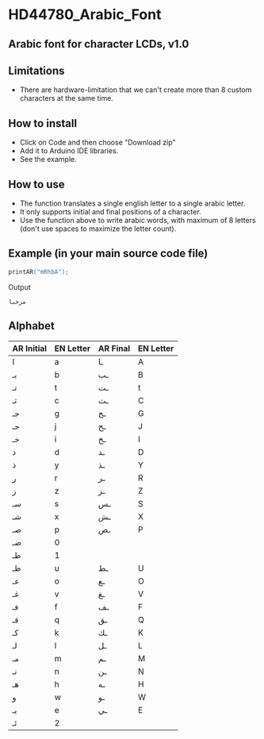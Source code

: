 # HD44780_Arabic_Font
## Arabic font for character LCDs, v1.0
## Limitations
- There are hardware-limitation that we can't create more than 8 custom characters at the same time.
## How to install
- Click on Code and then choose "Download zip"
- Add it to Arduino IDE libraries.
- See the example.
## How to use
- The function translates a single english letter to a single arabic letter.
- It only supports initial and final positions of a character.
- Use the function above to write arabic words, with maximum of 8 letters (don't use spaces to maximize the letter count).
## Example (in your main source code file)
```Cpp
printAR("mRhbA");
```
Output
```
مرحبا
```
## Alphabet
| AR Initial | EN Letter | AR Final | EN Letter |
| ---------- | --------- | -------- | --------- |
|     ا      |     a     |    ـا    |    A      |
|     بـ     |     b     |    ـب    |    B      |
|     تـ     |     t     |    ـت    |    t      |
|     ثـ     |     c     |    ـث    |    C      |
|     جـ     |     g     |    ـج    |    G      |
|     حـ     |     j     |    ـح    |    J      |
|      خـ    |     i     |    ـخ    |    I      |
|      د     |     d     |    ـد    |    D      |
|      ذ     |     y     |    ـذ    |    Y      |
|      ر     |     r     |    ـر    |    R      |
|      ز     |     z     |    ـز    |    Z      |
|      سـ    |     s     |    ـس    |    S      |
|       شـ   |     x     |    ـش    |    X      |
|      صـ    |     p     |    ـص    |    P      |
|      ضـ    |     0    |          |           |
|       طـ   |     1    |          |           |
|       ظـ   |     u     |    ـط    |    U      |
|      عـ    |     o     |   ـع     |    O      |
|      غـ    |     v     |    ـغ    |    V      |
|      فـ    |     f     |    ـف    |    F      |
|      قـ    |     q     |    ـق    |    Q      |
|      كـ    |     k     |    ـك    |    K      |
|      لـ    |     l     |    ـل    |    L      |
|      مـ    |     m     |    ـم    |    M      |
|      نـ    |     n     |    ـن    |    N      |
|      هـ    |     h     |    ـه    |    H      |
|      و     |     w     |    ـو    |    W      |
|      يـ    |     e     |    ـي    |    E      |
|      ئـ    |     2    |          |           |
